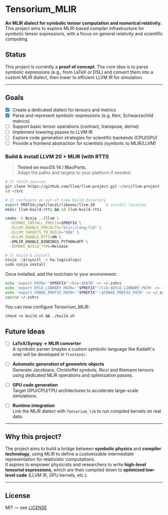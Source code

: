 # Tensorium_MLIR

**An MLIR dialect for symbolic tensor computation and numerical relativity.**  
This project aims to explore MLIR-based compiler infrastructure for symbolic tensor expressions, with a focus on general relativity and scientific computing.


## Status

This project is currently a **proof of concept**. The core idea is to parse symbolic expressions (e.g., from LaTeX or DSL) and convert them into a custom MLIR dialect, then lower to efficient LLVM IR for simulation.

---

## Goals

- [x] Create a dedicated dialect for tensors and metrics
- [x] Parse and represent symbolic expressions (e.g. Kerr, Schwarzschild metrics)
- [ ] Support basic tensor operations (contract, transpose, derive)
- [ ] Implement lowering passes to LLVM IR
- [ ] Explore code generation strategies for scientific backends (CPU/GPU)
- [ ] Provide a frontend abstraction for scientists (symbolic to MLIR/LLVM)

### Build & install LLVM 20 + MLIR (with RTTI)

> **Tested on macOS 14 / MacPorts.**  
> Adapt the paths and targets to your platform if needed.

```bash
# 1) fetch sources
git clone https://github.com/llvm/llvm-project.git ~/src/llvm-project
cd ~/src

# 2) configure an out-of-tree build directory
export PREFIX=/opt/local/libexec/llvm-20     # install location
mkdir llvm-build-rtti && cd llvm-build-rtti

cmake -G Ninja ../llvm \
  -DCMAKE_INSTALL_PREFIX=$PREFIX \
  -DLLVM_ENABLE_PROJECTS="mlir;clang;lld" \
  -DLLVM_TARGETS_TO_BUILD="X86" \
  -DLLVM_ENABLE_RTTI=ON \  
  -DMLIR_ENABLE_BINDINGS_PYTHON=OFF \
  -DCMAKE_BUILD_TYPE=Release

# 3) build & install
ninja -j$(sysctl -n hw.logicalcpu)
sudo ninja install
```
Once installed, add the toolchain to your environment:
```bash
echo 'export PATH='"$PREFIX"'/bin:$PATH' >> ~/.zshrc
echo 'export DYLD_LIBRARY_PATH='"$PREFIX"'/lib:$DYLD_LIBRARY_PATH' >> ~/.zshrc
echo 'export CMAKE_PREFIX_PATH='"$PREFIX"':$CMAKE_PREFIX_PATH' >> ~/.zshrc
source ~/.zshrc

```
You can now configure Tensorium_MLIR:

```bash
chmod +x build.sh && ./build.sh
```

## Future Ideas

- [ ] **LaTeX/Sympy → MLIR converter**  
  A symbolic parser (maybe a custom symbolic language like Kadath's one) will be developed in `frontend/`.

- [ ] **Automatic generation of geometric objects**  
  Generate Jacobians, Christoffel symbols, Ricci and Riemann tensors using dedicated MLIR operations and optimization passes.

- [ ] **GPU code generation**  
  Target GPU/CPU/TPU architectures to accelerate large-scale simulations.

- [ ] **Runtime integration**  
  Link the MLIR dialect with `Tensorium_lib` to run compiled kernels on real data.

---

## Why this project?

The project aims to build a bridge between **symbolic physics** and **compiler technology**, using MLIR to define a customizable intermediate representation for relativistic computations.  
It aspires to empower physicists and researchers to write **high-level tensorial expressions**, which are then compiled down to **optimized low-level code** (LLVM IR, GPU kernels, etc.).

---

## License

MIT — see [LICENSE](./LICENSE)
